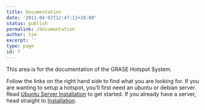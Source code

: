 ```yaml
---
title: Documentation
date: '2011-04-02T12:47:11+10:00'
status: publish
permalink: /documentation
author: tim
excerpt: ''
type: page
id: 7
---
```

This area is for the documentation of the GRASE Hotspot System.

Follow the links on the right hand side to find what you are looking for. If you are wanting to setup a hotspot, you’ll first need an ubuntu or debian server. Read [Ubuntu Server Installation](/documentation/ubuntu-server-installation/ "Ubuntu Server Installation") to get started. If you already have a server, head straight to [Installation](/documentation/installation/ "Installation").